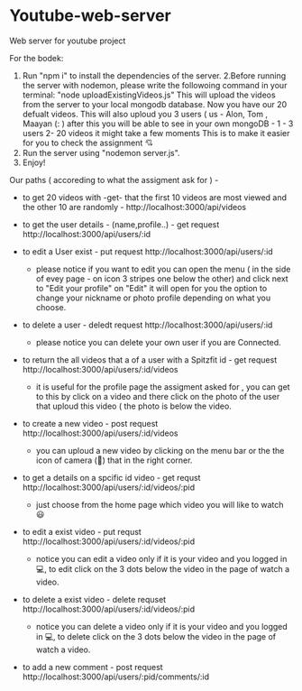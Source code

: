 # Youtube-web-server
Web server for youtube project

For the bodek:
1. Run "npm i" to install the dependencies of the server.
2.Before running the server with nodemon, please write the followoing command in your terminal:
"node uploadExistingVideos.js"
This will upload the videos from the server to your local mongodb database.
Now you have our 20 defualt videos.
This will also uploud you 3 users ( us - Alon, Tom , Maayan (: )
after this you will be able to see in your own mongoDB -
1 - 3 users
2-  20 videos
   it might take a few moments 
This is to make it easier for you to check the assignment 💘
3. Run the server using "nodemon server.js".
4. Enjoy!

Our paths ( accoreding to what the assigment ask for ) - 
* to get 20 videos with -get- that the first 10 videos are most viewed and the other 10 are randomly -
  http://localhost:3000/api/videos 

* to get the user details - (name,profile..) - get request
  http://localhost:3000/api/users/:id
  
* to edit a User exist - put request
  http://localhost:3000/api/users/:id

  - please notice if you want to edit you can open the menu ( in the side of evey page - on icon 3 stripes one below the other) and click next to "Edit your profile" on 
    "Edit" it will open for you the option to change your nickname or photo profile depending on what you choose.
    
 * to delete a user - deledt request
   http://localhost:3000/api/users/:id

   - please notice you can delete your own user if you are Connected.

 * to return the all videos that a of a user with a Spitzfit id - get request
   http://localhost:3000/api/users/:id/videos

   - it is useful for the profile page the assigment asked for , you can get to this by click on a video and there click on the photo of the user that uploud this video ( 
     the photo is below the video.
     
  * to create a new video - post request
    http://localhost:3000/api/users/:id/videos

    - you can uploud a new video by clicking on the menu bar or the the icon of camera (🎥) that in the right corner.

  * to get a details on a spcific id video - get requst
    http://localhost:3000/api/users/:id/videos/:pid

    - just choose from the home page which video you will like to watch 😃

  * to edit a exist video - put requst
    http://localhost:3000/api/users/:id/videos/:pid

    - notice you can edit a video only if it is your video and you logged in 💻,
      to edit click on the 3 dots below the video in the page of watch a video.

   * to delete a exist video - delete requset
     http://localhost:3000/api/users/:id/videos/:pid

      - notice you can delete a video only if it is your video and you logged in 💻,
      to delete click on the 3 dots below the video in the page of watch a video.

   * to add a new comment - post request
     http://localhost:3000/api/users/:pid/comments/:id

  

